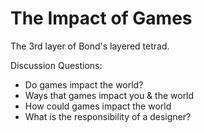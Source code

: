 The Impact of Games
===================

The 3rd layer of Bond's layered tetrad.

Discussion Questions:
* Do games impact the world?
* Ways that games impact you & the world
* How could games impact the world
* What is the responsibility of a designer?
